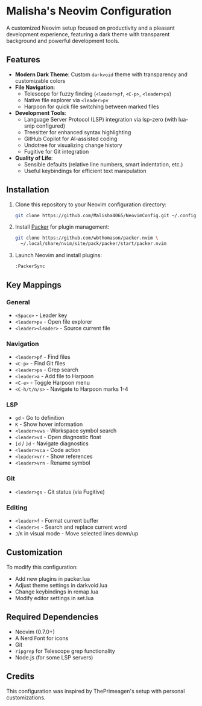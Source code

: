 # Malisha's Neovim Configuration

A customized Neovim setup focused on productivity and a pleasant development experience, featuring a dark theme with transparent background and powerful development tools.

## Features

- **Modern Dark Theme**: Custom `darkvoid` theme with transparency and customizable colors
- **File Navigation**:
  - Telescope for fuzzy finding (`<leader>pf`, `<C-p>`, `<leader>ps`)
  - Native file explorer via `<leader>pv`
  - Harpoon for quick file switching between marked files
- **Development Tools**:
  - Language Server Protocol (LSP) integration via lsp-zero (with lua-snip configured)
  - Treesitter for enhanced syntax highlighting
  - GitHub Copilot for AI-assisted coding
  - Undotree for visualizing change history
  - Fugitive for Git integration
- **Quality of Life**:
  - Sensible defaults (relative line numbers, smart indentation, etc.)
  - Useful keybindings for efficient text manipulation

## Installation

1. Clone this repository to your Neovim configuration directory:
   ```bash
   git clone https://github.com/Malisha4065/NeovimConfig.git ~/.config/nvim
   ```

2. Install [Packer](https://github.com/wbthomason/packer.nvim) for plugin management:
   ```bash
   git clone https://github.com/wbthomason/packer.nvim \
     ~/.local/share/nvim/site/pack/packer/start/packer.nvim
   ```

3. Launch Neovim and install plugins:
   ```
   :PackerSync
   ```

## Key Mappings

### General
- `<Space>` - Leader key
- `<leader>pv` - Open file explorer
- `<leader><leader>` - Source current file

### Navigation
- `<leader>pf` - Find files
- `<C-p>` - Find Git files
- `<leader>ps` - Grep search
- `<leader>a` - Add file to Harpoon
- `<C-e>` - Toggle Harpoon menu
- `<C-h/t/n/s>` - Navigate to Harpoon marks 1-4

### LSP
- `gd` - Go to definition
- `K` - Show hover information
- `<leader>vws` - Workspace symbol search
- `<leader>vd` - Open diagnostic float
- `[d` / `]d` - Navigate diagnostics
- `<leader>vca` - Code action
- `<leader>vrr` - Show references
- `<leader>vrn` - Rename symbol

### Git
- `<leader>gs` - Git status (via Fugitive)

### Editing
- `<leader>f` - Format current buffer
- `<leader>s` - Search and replace current word
- `J`/`K` in visual mode - Move selected lines down/up

## Customization

To modify this configuration:

- Add new plugins in packer.lua
- Adjust theme settings in darkvoid.lua
- Change keybindings in remap.lua
- Modify editor settings in set.lua

## Required Dependencies

- Neovim (0.7.0+)
- A Nerd Font for icons
- Git
- `ripgrep` for Telescope grep functionality
- Node.js (for some LSP servers)

## Credits

This configuration was inspired by ThePrimeagen's setup with personal customizations.
